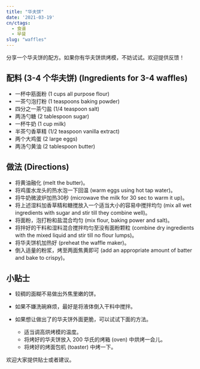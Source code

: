 ```yaml
---
title: "华夫饼"
date: '2021-03-19'
cn/ctags: 
  - 食谱
  - 早餐
slug: "waffles"
---
```


分享一个华夫饼的配方。如果你有华夫饼烘烤模，不妨试试。欢迎提供反馈！

## 配料 (3-4 个华夫饼) (Ingredients for 3-4 waffles)

- 一杯中筋面粉 (1 cups all purpose flour)
- 一茶勺泡打粉 (1 teaspoons baking powder)
- 四分之一茶勺盐 (1/4 teaspoon salt)
- 两汤勺糖 (2 tablespoon sugar)
- 一杯牛奶 (1 cup milk)
- 半茶勺香草精 (1/2 teaspoon vanilla extract)
- 两个大鸡蛋 (2 large eggs)
- 两汤勺黄油 (2 tablespoon butter)

## 做法 (Directions)

- 将黄油融化 (melt the butter)。
- 将鸡蛋水龙头的热水泡一下回温 (warm eggs using hot tap water)。
- 将牛奶微波炉加热30秒 (microwave the milk for 30 sec to warm it up)。
- 将上述湿料加香草精和糖搅放入一个适当大小的容易中搅拌均匀 (mix all wet ingredients with sugar and stir till they combine well)。
- 将面粉，泡打粉和盐混合均匀 (mix flour, baking power and salt)。
- 将拌好的干料和湿料混合搅拌均匀至没有面粉颗粒 (combine dry ingredients with the mixed liquid and stir till no flour lumps)。
- 将华夫饼机加热好 (preheat the waffle maker)。
- 倒入适量的粉浆，烤至两面焦黄即可 (add an appropriate amount of batter and bake to crispy)。

## 小贴士

- 较稠的面糊不易做出外焦里嫩的饼。

- 如果不嫌洗碗麻烦，最好是将液体倒入干料中搅拌。

- 如果想让做出了的华夫饼外面更脆，可以试试下面的方法。

  - 适当调高烘烤模的温度。
  - 将烤好的华夫饼放入 200 华氏的烤箱 (oven) 中烘烤一会儿。
  - 将烤好的烤面包机 (toaster) 中烤一下。

欢迎大家提供贴士或者建议。
